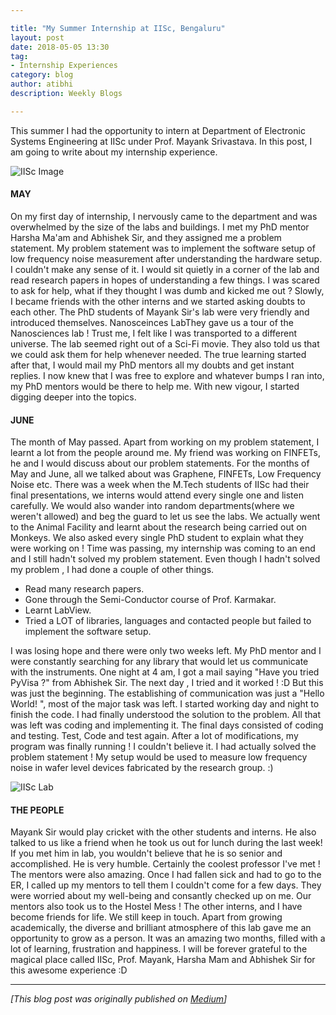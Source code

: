 ```yaml
---

title: "My Summer Internship at IISc, Bengaluru"
layout: post
date: 2018-05-05 13:30
tag:
- Internship Experiences
category: blog
author: atibhi
description: Weekly Blogs

---
```


This summer I had the opportunity to intern at Department of Electronic Systems Engineering at IISc under Prof. Mayank Srivastava. In this post, I am going to write about my internship experience.

![IISc Image](https://asquare14.github.io/assets/images/iisc-1.jpeg)

#### MAY
On my first day of internship, I nervously came to the department and was overwhelmed by the size of the labs and buildings. I met my PhD mentor Harsha Ma'am and Abhishek Sir, and they assigned me a problem statement.
My problem statement was to implement the software setup of low frequency noise measurement after understanding the hardware setup.
I couldn't make any sense of it. I would sit quietly in a corner of the lab and read research papers in hopes of understanding a few things. I was scared to ask for help, what if they thought I was dumb and kicked me out ? Slowly, I became friends with the other interns and we started asking doubts to each other. The PhD students of Mayank Sir's lab were very friendly and introduced themselves.
Nanosceinces LabThey gave us a tour of the Nanosciences lab ! Trust me, I felt like I was transported to a different universe. The lab seemed right out of a Sci-Fi movie.
They also told us that we could ask them for help whenever needed. The true learning started after that, I would mail my PhD mentors all my doubts and get instant replies. I now knew that I was free to explore and whatever bumps I ran into, my PhD mentors would be there to help me. With new vigour, I started digging deeper into the topics.

#### JUNE
The month of May passed. Apart from working on my problem statement, I learnt a lot from the people around me.
My friend was working on FINFETs, he and I would discuss about our problem statements. For the months of May and June, all we talked about was Graphene, FINFETs, Low Frequency Noise etc. There was a week when the M.Tech students of IISc had their final presentations, we interns would attend every single one and listen carefully. We would also wander into random departments(where we weren't allowed) and beg the guard to let us see the labs. We actually went to the Animal Facility and learnt about the research being carried out on Monkeys. We also asked every single PhD student to explain what they were working on !
Time was passing, my internship was coming to an end and I still hadn't solved my problem statement. Even though I hadn't solved my problem , I had done a couple of other things.
- Read many research papers.
- Gone through the Semi-Conductor course of Prof. Karmakar.
- Learnt LabView.
- Tried a LOT of libraries, languages and contacted people but failed to implement the software setup.

I was losing hope and there were only two weeks left. My PhD mentor and I were constantly searching for any library that would let us communicate with the instruments. One night at 4 am, I got a mail saying "Have you tried PyVisa ?" from Abhishek Sir.
The next day , I tried and it worked ! :D
But this was just the beginning. The establishing of communication was just a "Hello World! ", most of the major task was left. I started working day and night to finish the code. I had finally understood the solution to the problem. All that was left was coding and implementing it.
The final days consisted of coding and testing. Test, Code and test again. After a lot of modifications, my program was finally running ! I couldn't believe it. I had actually solved the problem statement !
My setup would be used to measure low frequency noise in wafer level devices fabricated by the research group. :)

![IISc Lab](https://asquare14.github.io/assets/images/iisc-lab.jpeg)

#### THE PEOPLE

Mayank Sir would play cricket with the other students and interns. He also talked to us like a friend when he took us out for lunch during the last week! If you met him in lab, you wouldn't believe that he is so senior and accomplished. He is very humble. Certainly the coolest professor I've met !
The mentors were also amazing. Once I had fallen sick and had to go to the ER, I called up my mentors to tell them I couldn't come for a few days. They were worried about my well-being and consantly checked up on me. Our mentors also took us to the Hostel Mess !
The other interns, and I have become friends for life. We still keep in touch.
Apart from growing academically, the diverse and brilliant atmosphere of this lab gave me an opportunity to grow as a person. It was an amazing two months, filled with a lot of learning, frustration and happiness.
I will be forever grateful to the magical place called IISc, Prof. Mayank, Harsha Mam and Abhishek Sir for this awesome experience :D

------

*[This blog post was originally published on [Medium](https://medium.com/@atibhiagrawal/my-2018-summer-internship-at-indian-institute-of-sciences-bengaluru-dc804834bde8)]*